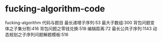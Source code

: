 # fucking-algorithm-code
fucking-algorithm 代码与题目
最长递增子序列:53
最大子数组:300
背包问题变体之子集分割:416
背包问题之零钱兑换:518
编辑距离:72
最长公共子序列:1143
动态规划之子序列问题解题模板:516

